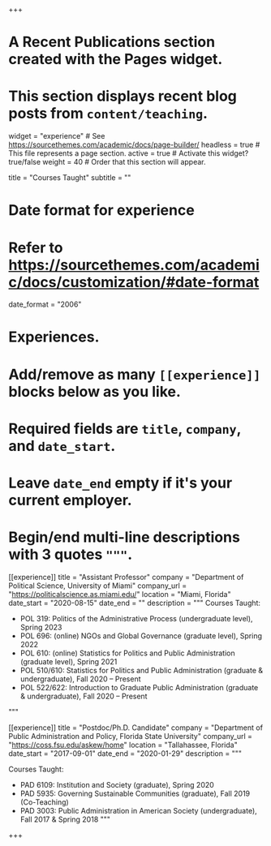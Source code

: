 +++
# A Recent Publications section created with the Pages widget.
# This section displays recent blog posts from `content/teaching`.

widget = "experience"  # See https://sourcethemes.com/academic/docs/page-builder/
headless = true  # This file represents a page section.
active = true  # Activate this widget? true/false
weight = 40  # Order that this section will appear.

title = "Courses Taught"
subtitle = ""



# Date format for experience
#   Refer to https://sourcethemes.com/academic/docs/customization/#date-format
date_format = "2006"

# Experiences.
#   Add/remove as many `[[experience]]` blocks below as you like.
#   Required fields are `title`, `company`, and `date_start`.
#   Leave `date_end` empty if it's your current employer.
#   Begin/end multi-line descriptions with 3 quotes `"""`.
[[experience]]
  title = "Assistant Professor"
  company = "Department of Political Science, University of Miami"
  company_url = "https://politicalscience.as.miami.edu/"
  location = "Miami, Florida"
  date_start = "2020-08-15"
  date_end = ""
  description = """
  Courses Taught:
  
  * POL 319: Politics of the Administrative Process (undergraduate level), Spring 2023
  * POL 696: (online) NGOs and Global Governance (graduate level), Spring 2022
  * POL 610: (online) Statistics for Politics and Public Administration (graduate level), Spring 2021
  * POL 510/610: Statistics for Politics and Public Administration (graduate & undergraduate), Fall 2020 – Present
  * POL 522/622: Introduction to Graduate Public Administration (graduate & undergraduate), Fall 2020 – Present

  """

[[experience]]
  title = "Postdoc/Ph.D. Candidate"
  company = "Department of Public Administration and Policy, Florida State University"
  company_url = "https://coss.fsu.edu/askew/home"
  location = "Tallahassee, Florida"
  date_start = "2017-09-01"
  date_end = "2020-01-29"
  description = """
  
 Courses Taught:
  
  * PAD 6109: Institution and Society (graduate), Spring 2020
  * PAD 5935: Governing Sustainable Communities (graduate), Fall 2019 (Co-Teaching)
  * PAD 3003: Public Administration in American Society (undergraduate), Fall 2017 & Spring 2018
"""


+++
